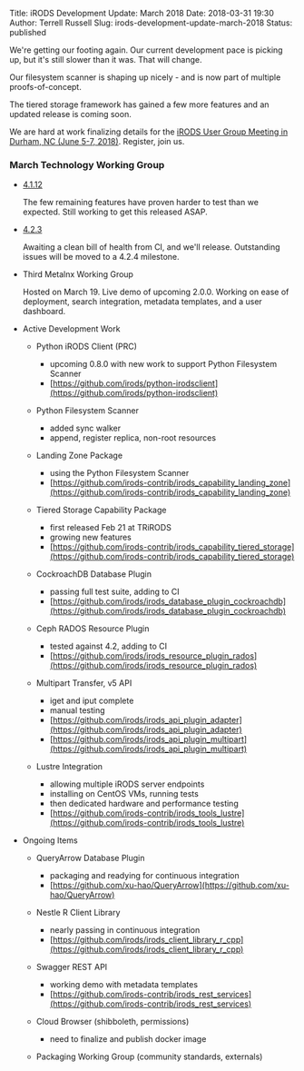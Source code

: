 Title: iRODS Development Update: March 2018
Date: 2018-03-31 19:30
Author: Terrell Russell
Slug: irods-development-update-march-2018
Status: published


We're getting our footing again.  Our current development pace is picking up, but it's still slower than it was.  That will change.

Our filesystem scanner is shaping up nicely - and is now part of multiple proofs-of-concept.

The tiered storage framework has gained a few more features and an updated release is coming soon.

We are hard at work finalizing details for the [iRODS User Group Meeting in Durham, NC (June 5-7, 2018)]({filename}/pages/ugm2018.html).  Register, join us.




### March Technology Working Group

- [4.1.12](https://github.com/irods/irods/milestone/27)

    The few remaining features have proven harder to test than we expected.  Still working to get this released ASAP.

- [4.2.3](https://github.com/irods/irods/milestone/28)

    Awaiting a clean bill of health from CI, and we'll release.  Outstanding issues will be moved to a 4.2.4 milestone.

- Third Metalnx Working Group

    Hosted on March 19.  Live demo of upcoming 2.0.0.  Working on ease of deployment, search integration, metadata templates, and a user dashboard.

- Active Development Work

    - Python iRODS Client (PRC)
        - upcoming 0.8.0 with new work to support Python Filesystem Scanner
        - [https://github.com/irods/python-irodsclient](https://github.com/irods/python-irodsclient)

    - Python Filesystem Scanner
        - added sync walker
        - append, register replica, non-root resources

    - Landing Zone Package
        - using the Python Filesystem Scanner
        - [https://github.com/irods-contrib/irods_capability_landing_zone](https://github.com/irods-contrib/irods_capability_landing_zone)

    - Tiered Storage Capability Package
        - first released Feb 21 at TRiRODS
        - growing new features
        - [https://github.com/irods-contrib/irods_capability_tiered_storage](https://github.com/irods-contrib/irods_capability_tiered_storage)

    - CockroachDB Database Plugin
        - passing full test suite, adding to CI
        - [https://github.com/irods/irods_database_plugin_cockroachdb](https://github.com/irods/irods_database_plugin_cockroachdb)

    - Ceph RADOS Resource Plugin
        - tested against 4.2, adding to CI
        - [https://github.com/irods/irods_resource_plugin_rados](https://github.com/irods/irods_resource_plugin_rados)

    - Multipart Transfer, v5 API
        - iget and iput complete
        - manual testing
        - [https://github.com/irods/irods_api_plugin_adapter](https://github.com/irods/irods_api_plugin_adapter)
        - [https://github.com/irods/irods_api_plugin_multipart](https://github.com/irods/irods_api_plugin_multipart)

    - Lustre Integration
        - allowing multiple iRODS server endpoints
        - installing on CentOS VMs, running tests
        - then dedicated hardware and performance testing
        - [https://github.com/irods-contrib/irods_tools_lustre](https://github.com/irods-contrib/irods_tools_lustre)

- Ongoing Items

    - QueryArrow Database Plugin
        - packaging and readying for continuous integration
        - [https://github.com/xu-hao/QueryArrow](https://github.com/xu-hao/QueryArrow)

    - Nestle R Client Library
        - nearly passing in continuous integration
        - [https://github.com/irods/irods_client_library_r_cpp](https://github.com/irods/irods_client_library_r_cpp)

    - Swagger REST API
        - working demo with metadata templates
        - [https://github.com/irods-contrib/irods_rest_services](https://github.com/irods-contrib/irods_rest_services)

    - Cloud Browser (shibboleth, permissions)
        - need to finalize and publish docker image

    - Packaging Working Group (community standards, externals)
